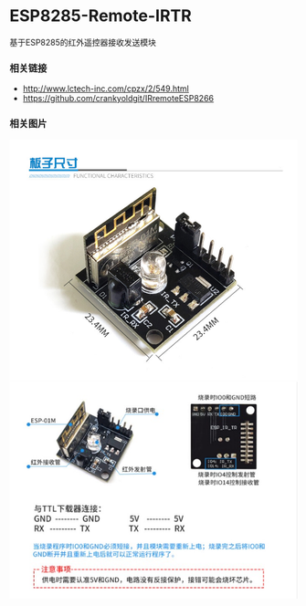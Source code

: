 # ESP8285-Remote-IRTR
基于ESP8285的红外遥控器接收发送模块

### 相关链接
* http://www.lctech-inc.com/cpzx/2/549.html
* https://github.com/crankyoldgit/IRremoteESP8266

### 相关图片
 ![image](https://github.com/zhuhai-esp/ESP8285-Remote-IRTR/blob/main/assets/size.jpg?raw=true)
 ![image](https://github.com/zhuhai-esp/ESP8285-Remote-IRTR/blob/main/assets/flash.jpg?raw=true)